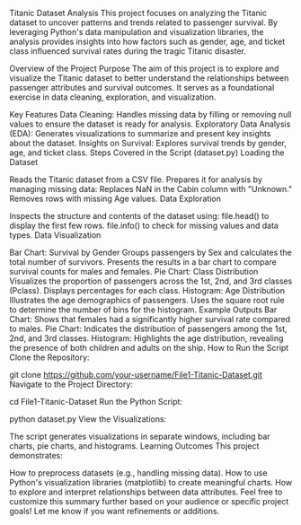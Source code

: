 Titanic Dataset Analysis
This project focuses on analyzing the Titanic dataset to uncover patterns and trends related to passenger survival. By leveraging Python's data manipulation and visualization libraries, the analysis provides insights into how factors such as gender, age, and ticket class influenced survival rates during the tragic Titanic disaster.

Overview of the Project
Purpose
The aim of this project is to explore and visualize the Titanic dataset to better understand the relationships between passenger attributes and survival outcomes. It serves as a foundational exercise in data cleaning, exploration, and visualization.

Key Features
Data Cleaning: Handles missing data by filling or removing null values to ensure the dataset is ready for analysis.
Exploratory Data Analysis (EDA): Generates visualizations to summarize and present key insights about the dataset.
Insights on Survival: Explores survival trends by gender, age, and ticket class.
Steps Covered in the Script (dataset.py)
Loading the Dataset

Reads the Titanic dataset from a CSV file.
Prepares it for analysis by managing missing data:
Replaces NaN in the Cabin column with "Unknown."
Removes rows with missing Age values.
Data Exploration

Inspects the structure and contents of the dataset using:
file.head() to display the first few rows.
file.info() to check for missing values and data types.
Data Visualization

Bar Chart: Survival by Gender
Groups passengers by Sex and calculates the total number of survivors.
Presents the results in a bar chart to compare survival counts for males and females.
Pie Chart: Class Distribution
Visualizes the proportion of passengers across the 1st, 2nd, and 3rd classes (Pclass).
Displays percentages for each class.
Histogram: Age Distribution
Illustrates the age demographics of passengers.
Uses the square root rule to determine the number of bins for the histogram.
Example Outputs
Bar Chart: Shows that females had a significantly higher survival rate compared to males.
Pie Chart: Indicates the distribution of passengers among the 1st, 2nd, and 3rd classes.
Histogram: Highlights the age distribution, revealing the presence of both children and adults on the ship.
How to Run the Script
Clone the Repository:

git clone https://github.com/your-username/File1-Titanic-Dataset.git
Navigate to the Project Directory:

cd File1-Titanic-Dataset
Run the Python Script:

python dataset.py
View the Visualizations:

The script generates visualizations in separate windows, including bar charts, pie charts, and histograms.
Learning Outcomes
This project demonstrates:

How to preprocess datasets (e.g., handling missing data).
How to use Python's visualization libraries (matplotlib) to create meaningful charts.
How to explore and interpret relationships between data attributes.
Feel free to customize this summary further based on your audience or specific project goals! Let me know if you want refinements or additions.
